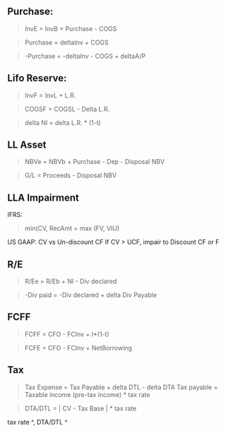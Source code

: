 
Purchase:
--------------------
 > InvE = InvB + Purchase - COGS

 > Purchase = deltaInv + COGS

 > -Purchase = -deltaInv - COGS + deltaA/P

Lifo Reserve:
--------------------
 > InvF = InvL + L.R.

 > COGSF = COGSL - Delta L.R.

 > delta NI = delta L.R. * (1-t)

LL Asset
--------------------
 > NBVe = NBVb + Purchase - Dep - Disposal NBV

 > G/L = Proceeds - Disposal NBV

LLA Impairment
-----------------------
IFRS:  
>  min(CV, RecAmt = max (FV, VIU)

US GAAP:
  CV vs Un-discount CF
If CV > UCF, impair to Discount CF or F


R/E
------------------------------
 > R/Ee =  R/Eb + NI - Div declared

 > -Div paid = -Div declared + delta Div Payable

FCFF
------------------------------
 > FCFF = CFO - FCInv + I*(1-t)

 > FCFE = CFO - FCInv + NetBorrowing

Tax
--------------------------
> Tax Expense = Tax Payable + delta DTL - delta DTA
> Tax payable = Taxable income (pre-tax income) * tax rate

> DTA/DTL = | CV - Tax Base | * tax rate

tax rate ^, DTA/DTL ^